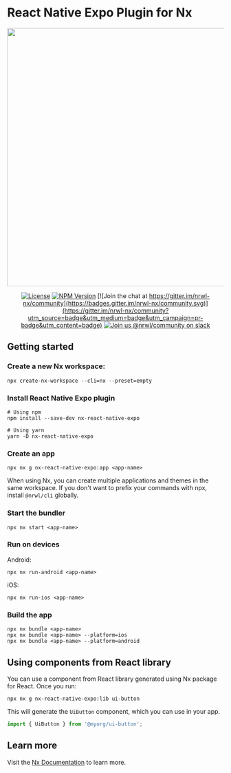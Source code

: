 # React Native Expo Plugin for Nx

<p align="center"><img src="https://raw.githubusercontent.com/nrwl/nx/master/images/nx-react.png" width="600"></p>

<div align="center">

[![License](https://img.shields.io/npm/l/@nrwl/workspace.svg?style=flat-square)]()
[![NPM Version](https://badge.fury.io/js/%40nrwl%2Freact-native.svg)](https://www.npmjs.com/nx-react-native-expo)
[![Join the chat at https://gitter.im/nrwl-nx/community](https://badges.gitter.im/nrwl-nx/community.svg)](https://gitter.im/nrwl-nx/community?utm_source=badge&utm_medium=badge&utm_campaign=pr-badge&utm_content=badge)
[![Join us @nrwl/community on slack](https://img.shields.io/badge/slack-%40nrwl%2Fcommunity-brightgreen)](https://join.slack.com/t/nrwlcommunity/shared_invite/enQtNzU5MTE4OTQwOTk0LTgxY2E0ZWYzMWE0YzA5ZDA2MWM1NDVhNmI2ZWMyYmZhNWJiODk3MjkxZjY3MzU5ZjRmM2NmNWU1OTgyZmE4Mzc)

</div>

## Getting started

### Create a new Nx workspace:

```
npx create-nx-workspace --cli=nx --preset=empty
```

### Install React Native Expo plugin

```
# Using npm
npm install --save-dev nx-react-native-expo

# Using yarn
yarn -D nx-react-native-expo
```

### Create an app

```
npx nx g nx-react-native-expo:app <app-name>
```

When using Nx, you can create multiple applications and themes in the same workspace. If you don't want to prefix your commands with npx, install `@nrwl/cli` globally.

### Start the bundler

```
npx nx start <app-name>
```

### Run on devices

Android:

```
npx nx run-android <app-name>
```

iOS:

```
npx nx run-ios <app-name>
```

### Build the app

```
npx nx bundle <app-name>
npx nx bundle <app-name> --platform=ios
npx nx bundle <app-name> --platform=android
```

## Using components from React library

You can use a component from React library generated using Nx package for React. Once you run:

```
npx nx g nx-react-native-expo:lib ui-button
```

This will generate the `UiButton` component, which you can use in your app.

```jsx
import { UiButton } from '@myorg/ui-button';
```

## Learn more

Visit the [Nx Documentation](https://nx.dev) to learn more.
